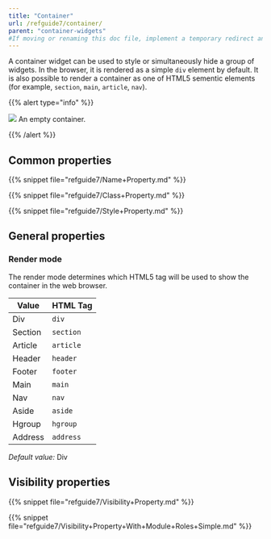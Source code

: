 ```yaml
---
title: "Container"
url: /refguide7/container/
parent: "container-widgets"
#If moving or renaming this doc file, implement a temporary redirect and let the respective team know they should update the URL in the product. See Mapping to Products for more details.
---
```


A container widget can be used to style or simultaneously hide a group of widgets. In the browser, it is rendered as a simple `div` element by default. It is also possible to render a container as one of HTML5 sementic elements (for example, `section`, `main`, `article`, `nav`).

{{% alert type="info" %}}

![](attachments/16713858/16843976.png)
An empty container.

{{% /alert %}}

## Common properties

{{% snippet file="refguide7/Name+Property.md" %}}

{{% snippet file="refguide7/Class+Property.md" %}}

{{% snippet file="refguide7/Style+Property.md" %}}

## General properties

### Render mode

The render mode determines which HTML5 tag will be used to show the container in the web browser.

| Value     | HTML Tag    |
| --------- | ----------- |
| Div       | `div`       |
| Section   | `section`   |
| Article   | `article`   |
| Header    | `header`    |
| Footer    | `footer`    |
| Main      | `main`      |
| Nav       | `nav`       |
| Aside     | `aside`     |
| Hgroup    | `hgroup`    |
| Address   | `address`   |

_Default value:_ Div

## Visibility properties

{{% snippet file="refguide7/Visibility+Property.md" %}}

{{% snippet file="refguide7/Visibility+Property+With+Module+Roles+Simple.md" %}}
